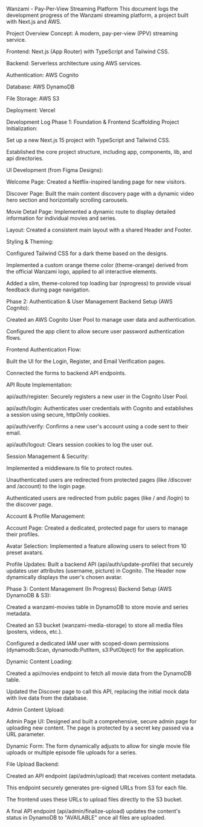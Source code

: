 Wanzami - Pay-Per-View Streaming Platform
This document logs the development progress of the Wanzami streaming platform, a project built with Next.js and AWS.

Project Overview
Concept: A modern, pay-per-view (PPV) streaming service.

Frontend: Next.js (App Router) with TypeScript and Tailwind CSS.

Backend: Serverless architecture using AWS services.

Authentication: AWS Cognito

Database: AWS DynamoDB

File Storage: AWS S3

Deployment: Vercel

Development Log
Phase 1: Foundation & Frontend Scaffolding
Project Initialization:

Set up a new Next.js 15 project with TypeScript and Tailwind CSS.

Established the core project structure, including app, components, lib, and api directories.

UI Development (from Figma Designs):

Welcome Page: Created a Netflix-inspired landing page for new visitors.

Discover Page: Built the main content discovery page with a dynamic video hero section and horizontally scrolling carousels.

Movie Detail Page: Implemented a dynamic route to display detailed information for individual movies and series.

Layout: Created a consistent main layout with a shared Header and Footer.

Styling & Theming:

Configured Tailwind CSS for a dark theme based on the designs.

Implemented a custom orange theme color (theme-orange) derived from the official Wanzami logo, applied to all interactive elements.

Added a slim, theme-colored top loading bar (nprogress) to provide visual feedback during page navigation.

Phase 2: Authentication & User Management
Backend Setup (AWS Cognito):

Created an AWS Cognito User Pool to manage user data and authentication.

Configured the app client to allow secure user password authentication flows.

Frontend Authentication Flow:

Built the UI for the Login, Register, and Email Verification pages.

Connected the forms to backend API endpoints.

API Route Implementation:

api/auth/register: Securely registers a new user in the Cognito User Pool.

api/auth/login: Authenticates user credentials with Cognito and establishes a session using secure, httpOnly cookies.

api/auth/verify: Confirms a new user's account using a code sent to their email.

api/auth/logout: Clears session cookies to log the user out.

Session Management & Security:

Implemented a middleware.ts file to protect routes.

Unauthenticated users are redirected from protected pages (like /discover and /account) to the login page.

Authenticated users are redirected from public pages (like / and /login) to the discover page.

Account & Profile Management:

Account Page: Created a dedicated, protected page for users to manage their profiles.

Avatar Selection: Implemented a feature allowing users to select from 10 preset avatars.

Profile Updates: Built a backend API (api/auth/update-profile) that securely updates user attributes (username, picture) in Cognito. The Header now dynamically displays the user's chosen avatar.

Phase 3: Content Management (In Progress)
Backend Setup (AWS DynamoDB & S3):

Created a wanzami-movies table in DynamoDB to store movie and series metadata.

Created an S3 bucket (wanzami-media-storage) to store all media files (posters, videos, etc.).

Configured a dedicated IAM user with scoped-down permissions (dynamodb:Scan, dynamodb:PutItem, s3:PutObject) for the application.

Dynamic Content Loading:

Created a api/movies endpoint to fetch all movie data from the DynamoDB table.

Updated the Discover page to call this API, replacing the initial mock data with live data from the database.

Admin Content Upload:

Admin Page UI: Designed and built a comprehensive, secure admin page for uploading new content. The page is protected by a secret key passed via a URL parameter.

Dynamic Form: The form dynamically adjusts to allow for single movie file uploads or multiple episode file uploads for a series.

File Upload Backend:

Created an API endpoint (api/admin/upload) that receives content metadata.

This endpoint securely generates pre-signed URLs from S3 for each file.

The frontend uses these URLs to upload files directly to the S3 bucket.

A final API endpoint (api/admin/finalize-upload) updates the content's status in DynamoDB to "AVAILABLE" once all files are uploaded.
